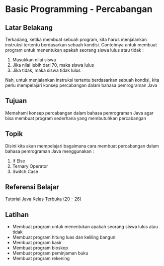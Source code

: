 # Basic Programming - Percabangan

## Latar Belakang

Terkadang, ketika membuat sebuah program, kita harus menjalankan instruksi tertentu berdasarkan sebuah kondisi. Contohnya untuk membuat program untuk menentukan apakah seorang siswa lulus atau tidak :

1. Masukkan nilai siswa
2. Jika nilai lebih dari 70, maka siswa lulus
3. Jika tidak, maka siswa tidak lulus

Nah, untuk menjalankan instruksi tertentu berdasarkan sebuah kondisi, kita perlu mempelajari konsep percabangan dalam bahasa pemrograman Java

## Tujuan

Memahami konsep percabangan dalam bahasa pemrograman Java agar bisa membuat program sederhana yang membutuhkan percabangan

## Topik

Disini kita akan mempelajari bagaimana cara membuat percabangan dalam bahasa pemrograman Java menggunakan :

1. If Else
2. Ternary Operator
3. Switch Case

## Referensi Belajar

[Tutorial Java Kelas Terbuka (20 - 26)](https://www.youtube.com/playlist?list=PLZS-MHyEIRo51w0Hmqi0C8h2KWNzDfo6F)

## Latihan

- Membuat program untuk menentukan apakah seorang siswa lulus atau tidak
- Membuat program hitung luas dan keliling bangun
- Membuat program kasir
- Membuat program bioskop
- Membuat program peminjaman buku
- Membuat program rekening
